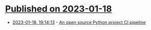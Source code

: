 # [Published on 2023-01-18](index.md)

* [2023-01-18, 19:14:13](https://lobste.rs/s/9t7qtu/open_source_python_project_ci_pipeline) - [An open source Python project CI pipeline](https://brntn.me/blog/open-source-python-ci/)
